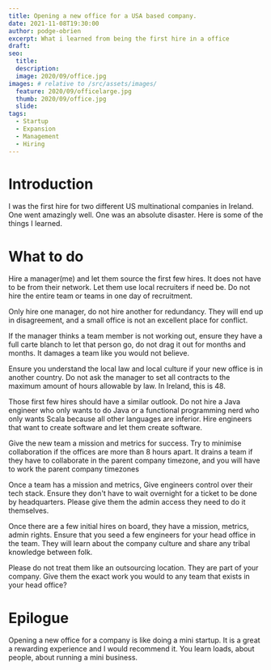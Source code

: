 ```yaml
---
title: Opening a new office for a USA based company.
date: 2021-11-08T19:30:00
author: podge-obrien
excerpt: What i learned from being the first hire in a office
draft:
seo:
  title:
  description:
  image: 2020/09/office.jpg
images: # relative to /src/assets/images/
  feature: 2020/09/officelarge.jpg
  thumb: 2020/09/office.jpg
  slide:
tags:
  - Startup
  - Expansion
  - Management
  - Hiring
---
```


# Introduction

I was the first hire for two different US multinational companies in Ireland.
One went amazingly well. One was an absolute disaster. Here is some of the things I learned.

# What to do

Hire a manager(me) and let them source the first few hires. It does not have to be from their network. Let them use local recruiters if need be. Do not hire the entire team or teams in one day of recruitment.

Only hire one manager, do not hire another for redundancy. They will end up in disagreement, and a small office is not an excellent place for conflict.

If the manager thinks a team member is not working out, ensure they have a full carte blanch to let that person go, do not drag it out for months and months. It damages a team like you would not believe.

Ensure you understand the local law and local culture if your new office is in another country. Do not ask the manager to set all contracts to the maximum amount of hours allowable by law. In Ireland, this is 48.

Those first few hires should have a similar outlook. Do not hire a Java engineer who only wants to do Java or a functional programming nerd who only wants Scala because all other languages are inferior. Hire engineers that want to create software and let them create software.

Give the new team a mission and metrics for success. Try to minimise collaboration if the offices are more than 8 hours apart. It drains a team if they have to collaborate in the parent company timezone, and you will have to work the parent company timezones

Once a team has a mission and metrics, Give engineers control over their tech stack. Ensure they don't have to wait overnight for a ticket to be done by headquarters. Please give them the admin access they need to do it themselves.

Once there are a few initial hires on board, they have a mission, metrics, admin rights. Ensure that you seed a few engineers for your head office in the team. They will learn about the company culture and share any tribal knowledge between folk.

Please do not treat them like an outsourcing location. They are part of your company. Give them the exact work you would to any team that exists in your head office?

# Epilogue

Opening a new office for a company is like doing a mini startup. It is a great a rewarding experience and I would recommend it. You learn loads, about people, about running a mini business.
